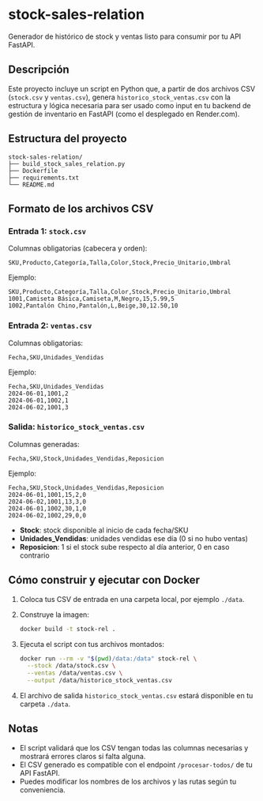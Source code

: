 # stock-sales-relation

Generador de histórico de stock y ventas listo para consumir por tu API FastAPI.

## Descripción

Este proyecto incluye un script en Python que, a partir de dos archivos CSV (`stock.csv` y `ventas.csv`), genera `historico_stock_ventas.csv` con la estructura y lógica necesaria para ser usado como input en tu backend de gestión de inventario en FastAPI (como el desplegado en Render.com).

## Estructura del proyecto

```
stock-sales-relation/
├── build_stock_sales_relation.py
├── Dockerfile
├── requirements.txt
└── README.md
```

## Formato de los archivos CSV

### Entrada 1: `stock.csv`
Columnas obligatorias (cabecera y orden):
```
SKU,Producto,Categoría,Talla,Color,Stock,Precio_Unitario,Umbral
```

Ejemplo:
```csv
SKU,Producto,Categoría,Talla,Color,Stock,Precio_Unitario,Umbral
1001,Camiseta Básica,Camiseta,M,Negro,15,5.99,5
1002,Pantalón Chino,Pantalón,L,Beige,30,12.50,10
```

### Entrada 2: `ventas.csv`
Columnas obligatorias:
```
Fecha,SKU,Unidades_Vendidas
```

Ejemplo:
```csv
Fecha,SKU,Unidades_Vendidas
2024-06-01,1001,2
2024-06-01,1002,1
2024-06-02,1001,3
```

### Salida: `historico_stock_ventas.csv`
Columnas generadas:
```
Fecha,SKU,Stock,Unidades_Vendidas,Reposicion
```

Ejemplo:
```csv
Fecha,SKU,Stock,Unidades_Vendidas,Reposicion
2024-06-01,1001,15,2,0
2024-06-02,1001,13,3,0
2024-06-01,1002,30,1,0
2024-06-02,1002,29,0,0
```

- **Stock**: stock disponible al inicio de cada fecha/SKU
- **Unidades_Vendidas**: unidades vendidas ese día (0 si no hubo ventas)
- **Reposicion**: 1 si el stock sube respecto al día anterior, 0 en caso contrario

## Cómo construir y ejecutar con Docker

1. Coloca tus CSV de entrada en una carpeta local, por ejemplo `./data`.

2. Construye la imagen:
   ```bash
   docker build -t stock-rel .
   ```

3. Ejecuta el script con tus archivos montados:
   ```bash
   docker run --rm -v "$(pwd)/data:/data" stock-rel \
     --stock /data/stock.csv \
     --ventas /data/ventas.csv \
     --output /data/historico_stock_ventas.csv
   ```

4. El archivo de salida `historico_stock_ventas.csv` estará disponible en tu carpeta `./data`.

## Notas

- El script validará que los CSV tengan todas las columnas necesarias y mostrará errores claros si falta alguna.
- El CSV generado es compatible con el endpoint `/procesar-todos/` de tu API FastAPI.
- Puedes modificar los nombres de los archivos y las rutas según tu conveniencia.